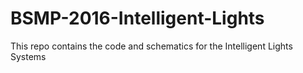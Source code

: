 # BSMP-2016-Intelligent-Lights
This repo contains the code and schematics for the Intelligent Lights Systems